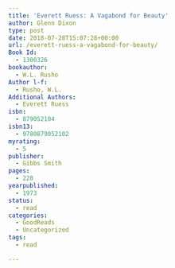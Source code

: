 ```yaml
---
title: 'Everett Ruess: A Vagabond for Beauty'
author: Glenn Dixon
type: post
date: 2018-07-28T15:07:28+00:00
url: /everett-ruess-a-vagabond-for-beauty/
Book Id:
  - 1300326
bookauthor:
  - W.L. Rusho
Author l-f:
  - Rusho, W.L.
Additional Authors:
  - Everett Ruess
isbn:
  - 879052104
isbn13:
  - 9780879052102
myrating:
  - 5
publisher:
  - Gibbs Smith
pages:
  - 228
yearpublished:
  - 1973
status:
  - read
categories:
  - GoodReads
  - Uncategorized
tags:
  - read

---
```

